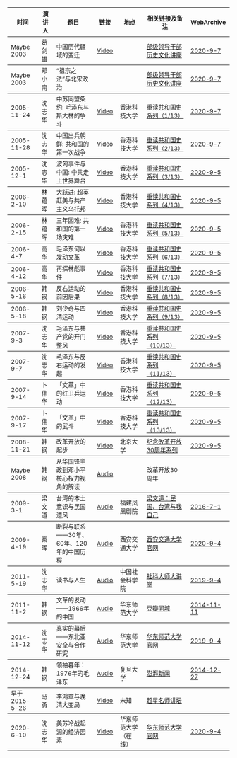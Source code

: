 <table>

<thead><tr>
    <th><sub>时间</sub></th>
    <th><sub>演讲人</sub></th>
    <th><sub>题目</sub></th>
    <th><sub>链接</sub></th>
    <th><sub>地点</sub></th>
    <th><sub>相关链接及备注</sub></th>
    <th><sub>WebArchive</sub></th>
</tr></thead>

<tbody><tr>
    <td><sub>Maybe 2003</sub></td>
    <td><sub>葛剑雄</sub></td>
    <td><sub>中国历代疆域的变迁 </sub></td>
    <td><sub><a href="https://youtu.be/YCsrdyDhi9w">Video</a></sub></td>
    <td><sub></sub></td>
    <td><sub><a href="http://book.ifeng.com/gundong/detail_2012_02/29/12855000_0.shtml">部级领导干部历史文化讲座</a></sub></td>
    <td><sub><a href="https://web.archive.org/web/20200907103535/http://book.ifeng.com/gundong/detail_2012_02/29/12855000_0.shtml">2020-9-7</a></sub></td>
</tr></tbody>

<tbody><tr>
    <td><sub>Maybe 2003</sub></td>
    <td><sub>邓小南</sub></td>
    <td><sub>“祖宗之法”与北宋政治 </sub></td>
    <td><sub></sub></td>
    <td><sub></sub></td>
    <td><sub><a href="http://book.ifeng.com/gundong/detail_2012_02/29/12855000_0.shtml">部级领导干部历史文化讲座</a></sub></td>
    <td><sub><a href="https://web.archive.org/web/20200907103535/http://book.ifeng.com/gundong/detail_2012_02/29/12855000_0.shtml">2020-9-7</a></sub></td>
</tr></tbody>

<tbody><tr>
    <td><sub>2005-11-24</sub></td>
    <td><sub>沈志华</sub></td>
    <td><sub>中苏同盟条约: 毛泽东与斯大林的争斗</sub></td>
    <td><sub><a href="https://youtu.be/BJKLXMjxU1U">Video</a></sub></td>
    <td><sub>香港科技大学</sub></td>
    <td><sub><a href="https://archives.ust.hk/dspace/handle/9999/35892">重读共和国史系列（1/13）</a></sub></td>
    <td><sub><a href="https://web.archive.org/web/20200907103921/https://archives.ust.hk/dspace/handle/9999/35892">2020-9-7</a></sub></td>
</tr></tbody>

<tbody><tr>
    <td><sub>2005-11-28</sub></td>
    <td><sub>沈志华</sub></td>
    <td><sub>中国出兵朝鲜: 共和国的第一次战争</sub></td>
    <td><sub><a href="https://youtu.be/JZJX1GAqQrY">Video</a></sub></td>
    <td><sub>香港科技大学</sub></td>
    <td><sub><a href="https://archives.ust.hk/dspace/handle/9999/35893">重读共和国史系列（2/13）</a></sub></td>
    <td><sub><a href="https://web.archive.org/web/20200907102712/https://archives.ust.hk/dspace/handle/9999/35893">2020-9-7</a></sub></td>
</tr></tbody>

<tbody><tr>
    <td><sub>2005-12-1</sub></td>
    <td><sub>沈志华</sub></td>
    <td><sub>波匈事件与中国: 中共走上世界舞台</sub></td>
    <td><sub><a href="https://youtu.be/S5FQr5J6AuU">Video</a></sub></td>
    <td><sub>香港科技大学</sub></td>
    <td><sub><a href="https://archives.ust.hk/dspace/handle/9999/35894">重读共和国史系列（3/13）</a></sub></td>
    <td><sub><a href="https://web.archive.org/web/20200905160147/https://archives.ust.hk/dspace/handle/9999/35894">2020-9-5</a></sub></td>
</tr></tbody>

<tbody><tr>
    <td><sub>2006-2-10</sub></td>
    <td><sub>林蕴晖</sub></td>
    <td><sub>大跃进: 超英赶美与共产主义乌托邦</sub></td>
    <td><sub><a href="https://youtu.be/BNDanH84Q40">Video</a></sub></td>
    <td><sub>香港科技大学</sub></td>
    <td><sub><a href="https://archives.ust.hk/dspace/handle/9999/35896">重读共和国史系列（4/13）</a></sub></td>
    <td><sub><a href="https://web.archive.org/web/20200905165514/https://archives.ust.hk/dspace/handle/9999/35896">2020-9-5</a></sub></td>
</tr></tbody>

<tbody><tr>
    <td><sub>2006-2-15</sub></td>
    <td><sub>林蕴晖</sub></td>
    <td><sub>三年困难: 共和国的第一场灾难</sub></td>
    <td><sub><a href="https://youtu.be/_YLVxnLJiOY">Video</a></sub></td>
    <td><sub>香港科技大学</sub></td>
    <td><sub><a href="https://archives.ust.hk/dspace/handle/9999/35897">重读共和国史系列（5/13）</a></sub></td>
    <td><sub><a href="https://web.archive.org/web/20200905165826/https://archives.ust.hk/dspace/handle/9999/35897">2020-9-5</a></sub></td>
</tr></tbody>

<tbody><tr>
    <td><sub>2006-4-7</sub></td>
    <td><sub>高华</sub></td>
    <td><sub>毛泽东何以发动文革</sub></td>
    <td><sub><a href="https://youtu.be/1oNhQysdLhw">Video</a></sub></td>
    <td><sub>香港科技大学</sub></td>
<td><sub><a href="https://archives.ust.hk/dspace/handle/9999/35898">重读共和国史系列（6/13）</a></sub></td>
    <td><sub><a href="https://web.archive.org/web/20200905173723/https://archives.ust.hk/dspace/handle/9999/35898">2020-9-5</a></sub></td>
</tr></tbody>

<tbody><tr>
    <td><sub>2006-4-12</sub></td>
    <td><sub>高华</sub></td>
    <td><sub>再探林彪事件</sub></td>
    <td><sub><a href="https://youtu.be/8rsqTEDy_Q4">Video</a></sub></td>
    <td><sub>香港科技大学</sub></td>
<td><sub><a href="https://archives.ust.hk/dspace/handle/9999/35899">重读共和国史系列（7/13）</a></sub></td>
    <td><sub><a href="https://web.archive.org/web/20200905174031/https://archives.ust.hk/dspace/handle/9999/35899">2020-9-5</a></sub></td>
</tr></tbody>

<tbody><tr>
    <td><sub>2006-5-16</sub></td>
    <td><sub>韩钢</sub></td>
    <td><sub>反右运动的前因后果</sub></td>
    <td><sub><a href="https://youtu.be/ueMGzC_bTsI">Video</a></sub></td>
    <td><sub>香港科技大学</sub></td>
<td><sub><a href="https://archives.ust.hk/dspace/handle/9999/35901">重读共和国史系列（8/13）</a></sub></td>
    <td><sub><a href="https://web.archive.org/web/20200905172857/https://archives.ust.hk/dspace/handle/9999/35901">2020-9-5</a></sub></td>
</tr></tbody>

<tbody><tr>
    <td><sub>2006-5-18</sub></td>
    <td><sub>韩钢</sub></td>
    <td><sub>刘少奇与四清运动</sub></td>
    <td><sub><a href="https://youtu.be/HGHLTuHZG_w">Video</a></sub></td>
    <td><sub>香港科技大学</sub></td>
    <td><sub><a href="https://archives.ust.hk/dspace/handle/9999/35902">重读共和国史系列（9/13）</a></sub></td>
    <td><sub><a href="https://web.archive.org/web/20200905173017/https://archives.ust.hk/dspace/handle/9999/35902">2020-9-5</a></sub></td>
</tr></tbody>

<tbody><tr>
    <td><sub>2007-9-3</sub></td>
    <td><sub>沈志华</sub></td>
    <td><sub>毛泽东与共产党的开门整风</sub></td>
    <td><sub><a href="https://youtu.be/6e2FLQqSVcs">Video</a></sub></td>
    <td><sub>香港科技大学</sub></td>
    <td><sub><a href="https://archives.ust.hk/dspace/handle/9999/35903">重读共和国史系列（10/13）</a></sub></td>
    <td><sub><a href="https://web.archive.org/web/20200905172628/https://archives.ust.hk/dspace/handle/9999/35903">2020-9-5</a></sub></td>
</tr></tbody>

<tbody><tr>
    <td><sub>2007-9-7</sub></td>
    <td><sub>沈志华</sub></td>
    <td><sub>毛泽东与反右运动的发起</sub></td>
    <td><sub><a href="https://youtu.be/lgxb2nNGv9M">Video</a></sub></td>
    <td><sub>香港科技大学</sub></td>
    <td><sub><a href="https://archives.ust.hk/dspace/handle/9999/35904">重读共和国史系列（11/13）</a></sub></td>
    <td><sub><a href="https://web.archive.org/web/20200905172628/https://archives.ust.hk/dspace/handle/9999/35904">2020-9-5</a></sub></td>
</tr></tbody>

<tbody><tr>
    <td><sub>2007-9-14</sub></td>
    <td><sub>卜伟华</sub></td>
    <td><sub>「文革」中的红卫兵运动</sub></td>
    <td><sub><a href="https://youtu.be/n9-0lDybD4s">Video</a></sub></td>
    <td><sub>香港科技大学</sub></td>
    <td><sub><a href="https://archives.ust.hk/dspace/handle/9999/35905">重读共和国史系列（12/13）</a></sub></td>
    <td><sub><a href="https://web.archive.org/web/20200905170511/https://archives.ust.hk/dspace/handle/9999/35905">2020-9-5</a></sub></td>
</tr></tbody>

<tbody><tr>
    <td><sub>2007-9-17</sub></td>
    <td><sub>卜伟华</sub></td>
    <td><sub>「文革」中的武斗</sub></td>
    <td><sub><a href="https://youtu.be/d24B3FED-ws">Video</a></sub></td>
    <td><sub>香港科技大学</sub></td>
    <td><sub><a href="https://archives.ust.hk/dspace/handle/9999/35905">重读共和国史系列（13/13）</a></sub></td>
    <td><sub><a href="https://web.archive.org/web/20200905170511/https://archives.ust.hk/dspace/handle/9999/35905">2020-9-5</a></sub></td>
</tr></tbody>

<tbody><tr>
    <td><sub>2008-11-21</sub></td>
    <td><sub>韩钢</sub></td>
    <td><sub>改革开放的起步</sub></td>
    <td><sub><a href="https://youtu.be/4eJBh5h4kqI">Video</a></sub></td>
    <td><sub>北京大学</sub></td>
    <td><sub><a href="https://bbs.pku.edu.cn/v2/collection-read.php?path=groups%2FGROUP_3%2FAcademicInfo%2FD4F25AB3E%2FD95C24BAC%2FDAD4119F6%2FD794EE145%2FM.1226973362.A">纪念改革开放30周年系列</a></sub></td>
    <td><sub><a href="https://web.archive.org/web/20200905190002/https://bbs.pku.edu.cn/v2/collection-read.php?path=groups%2FGROUP_3%2FAcademicInfo%2FD4F25AB3E%2FD95C24BAC%2FDAD4119F6%2FD794EE145%2FM.1226973362.A">2020-9-5</a></sub></td>
</tr></tbody>

<tbody><tr>
    <td><sub>Maybe 2008</sub></td>
    <td><sub>韩钢</sub></td>
    <td><sub>从华国锋主政到邓小平核心权力视角的解读</sub></td>
    <td><sub><a href="https://youtu.be/a_bOGgAh58Y">Audio</a></sub></td>
    <td><sub></sub></td>
    <td><sub>改革开放30周年</sub></td>
    <td><sub></sub></td>
</tr></tbody>

<tbody><tr>
    <td><sub>2009-3-1</sub></td>
    <td><sub>梁文道</sub></td>
    <td><sub>台湾的本土意识与民国遗风</sub></td>
    <td><sub><a href="https://www.youtube.com/watch?v=5ZLK5nCPEXU">Audio</a></sub></td>
    <td><sub>福建凤凰剧院</sub></td>
    <td><sub><a href="http://liangwendao.org/archives/1504">梁文道：民国、台湾与我自己</a></sub></td>
    <td><sub><a href="https://web.archive.org/web/20160701021510/http://liangwendao.org/archives/1504/">2016-7-1</a></sub></td>
</tr></tbody>

<tbody><tr>
    <td><sub>2009-4-19</sub></td>
    <td><sub>秦晖</sub></td>
    <td><sub>断裂与联系——30年、60年、120年的中国历程</sub></td>
    <td><sub><a href="https://www.youtube.com/watch?v=AXVQkAeIHGA">Audio</a></sub></td>
    <td><sub>西安交通大学</sub></td>
    <td><sub><a href="http://xsc.xjtu.edu.cn/info/1046/9018.htm">西安交通大学官网</a></sub></td>
    <td><sub><a href="https://web.archive.org/web/20200904190120/http://xsc.xjtu.edu.cn/info/1046/9018.htm">2020-9-4</a></sub></td>
</tr></tbody>

<tbody><tr>
    <td><sub>2011-5-19</sub></td>
    <td><sub>沈志华</sub></td>
    <td><sub>读书与人生</sub></td>
    <td><sub><a href="https://youtu.be/f97eFeMkjzI">Audio</a></sub></td>
    <td><sub>中国社会科学院</sub></td>
    <td><sub><a href="http://mchm.gscass.cn/html/news/2015-11-02/420.html">社科大师大讲堂</a></sub></td>
    <td><sub><a href="https://web.archive.org/web/20200904165217/http://mchm.gscass.cn/html/news/2015-11-02/420.html">2019-9-4</a></sub></td>
</tr></tbody>

<tbody><tr>
    <td><sub>2011-11-2</sub></td>
    <td><sub>韩钢</sub></td>
    <td><sub>文革的发动——1966年的中国</sub></td>
    <td><sub><a href="https://youtu.be/NOWIaTMp_CY">Audio</a></sub></td>
    <td><sub>华东师范大学</sub></td>
    <td><sub><a href="https://www.douban.com/event/14909708/">豆瓣同城</a></sub></td>
    <td><sub><a href="https://web.archive.org/web/20141111235815/https://www.douban.com/event/14909708/">2014-11-11</a></sub></td>
</tr></tbody>

<tbody><tr>
    <td><sub>2014-11-12</sub></td>
    <td><sub>沈志华</sub></td>
    <td><sub>真实的幕后——东北亚安全与合作研究</sub></td>
    <td><sub><a href="https://www.youtube.com/watch?v=jn8eQOtmFEA">Audio</a></sub></td>
    <td><sub>华东师范大学</sub></td>
    <td><sub><a href="http://youth.ecnu.edu.cn/_t2008/1b/6e/c11404a138094/page.htm">华东师范大学官网</a></sub></td>
    <td><sub><a href="https://web.archive.org/web/20200904235925/http://youth.ecnu.edu.cn/_t2008/1b/6e/c11404a138094/page.htm">2019-9-4</a></sub></td>
</tr></tbody>

<tbody><tr>
    <td><sub>2014-12-24</sub></td>
    <td><sub>韩钢</sub></td>
    <td><sub>领袖暮年：1976年的毛泽东</sub></td>
    <td><sub><a href="https://youtu.be/i-lNa9k25lY">Audio</a></sub></td>
    <td><sub>复旦大学</sub></td>
    <td><sub><a href="https://www.thepaper.cn/newsDetail_forward_1288590">澎湃新闻</a></sub></td>
    <td><sub><a href="https://web.archive.org/web/20141227170453/https://www.thepaper.cn/newsDetail_forward_1288590">2014-12-27</a></sub></td>
</tr></tbody>

<tbody><tr>
    <td><sub>早于2015-5-26</sub></td>
    <td><sub>马勇</sub></td>
    <td><sub>李鸿章与晚清大变局</sub></td>
    <td><sub><a href="https://www.youtube.com/watch?v=Fvg06JuTG_A">Video</a></sub></td>
    <td><sub>未知</sub></td>
    <td><sub><a href="http://221.13.137.120:8098/videoinfo.asp?id=104633">超星名师讲坛</a></sub></td>
    <td><sub></sub></td>
</tr></tbody>

<tbody><tr>
    <td><sub>2020-6-10</sub></td>
    <td><sub>沈志华</sub></td>
    <td><sub>美苏冷战起源的经济因素</sub></td>
    <td><sub><a href="https://www.youtube.com/watch?v=3tRCTacjjXU">Video</a></sub></td>
    <td><sub>华东师范大学（在线）</sub></td>
    <td><sub><a href="http://history.ecnu.edu.cn/a3/d6/c21736a304086/page.htm">华东师范大学官网</a></sub></td>
    <td><sub><a href="https://web.archive.org/web/20200904192248/http://history.ecnu.edu.cn/a3/d6/c21736a304086/page.htm">2020-9-4</a></sub></td>
</tr></tbody>

</table>
